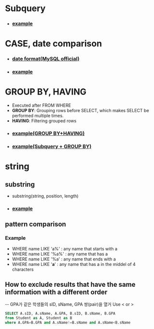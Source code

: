 # Subquery
- ### [example](https://github.com/vacu9708/Algorithm/blob/main/Algorithm%20traning/SQL%20training/medium/%ED%97%A4%EB%B9%84%20%EC%9C%A0%EC%A0%80%EA%B0%80%20%EC%86%8C%EC%9C%A0%ED%95%9C%20%EC%9E%A5%EC%86%8C.md)

# CASE, date comparison
- ### [date format(MySQL official)](https://dev.mysql.com/doc/refman/8.0/en/date-and-time-functions.html#function_date-format)
- ### [example](https://github.com/vacu9708/Algorithm/blob/main/Algorithm%20traning/SQL%20training/medium/%EC%A1%B0%EA%B1%B4%EB%B3%84%EB%A1%9C%20%EB%B6%84%EB%A5%98%ED%95%98%EC%97%AC%20%EC%A3%BC%EB%AC%B8%EC%83%81%ED%83%9C%20%EC%B6%9C%EB%A0%A5%ED%95%98%EA%B8%B0.md)

# GROUP BY, HAVING
- Executed after FROM WHERE
- **GROUP BY**: Grouping rows before SELECT, which makes SELECT be performed multiple times.
- **HAVING**: Filtering grouped rows
- ### [example(GROUP BY+HAVING)](https://github.com/vacu9708/Algorithm/blob/main/Algorithm%20traning/SQL%20training/medium/%EC%9E%AC%EA%B5%AC%EB%A7%A4%EA%B0%80%20%EC%9D%BC%EC%96%B4%EB%82%9C%20%EC%83%81%ED%92%88%EA%B3%BC%20%ED%9A%8C%EC%9B%90%20%EB%A6%AC%EC%8A%A4%ED%8A%B8%20%EA%B5%AC%ED%95%98%EA%B8%B0.md)
- ### [example(Subquery + GROUP BY)](https://github.com/vacu9708/Algorithm/blob/main/Algorithm%20traning/SQL%20training/medium/%EC%A6%90%EA%B2%A8%EC%B0%BE%EA%B8%B0%EA%B0%80%20%EA%B0%80%EC%9E%A5%20%EB%A7%8E%EC%9D%80%20%EC%8B%9D%EB%8B%B9%20%EC%A0%95%EB%B3%B4%20%EC%B6%9C%EB%A0%A5%ED%95%98%EA%B8%B0.md)

# string
## substring
- substring(string, position, length)
- ### [example](https://github.com/vacu9708/Algorithm/blob/main/Algorithm%20traning/SQL%20training/medium/%EC%B9%B4%ED%85%8C%EA%B3%A0%EB%A6%AC%20%EB%B3%84%20%EC%83%81%ED%92%88%20%EA%B0%9C%EC%88%98%20%EA%B5%AC%ED%95%98%EA%B8%B0.md)
## pattern comparison
### Example
- WHERE name LIKE 'a%' : any name that starts with a
- WHERE name LIKE '%a%' : any name that has a
- WHERE name LIKE '%a' : any name that ends with a
- WHERE name LIKE '__a__' : any name that has a in the middel of 4 characters
## How to exclude results that have the same information with a different order
-- GPA가 같은 학생들의 sID, sName, GPA 쌍(pair)을 열거
Use < or >
~~~sql
SELECT A.sID, A.sName, A.GPA, B.sID, B.sName, B.GPA
from Student as A, Student as B
where A.GPA=B.GPA and A.sName!=B.sName and A.sName<B.sName
~~~
